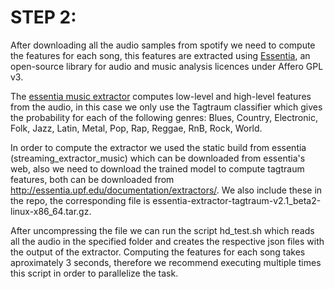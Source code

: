 

# STEP 2:

After downloading all the audio samples from spotify we need to compute the features for each song, this features are extracted using [Essentia](http://essentia.upf.edu/documentation/), an open-source library for audio and music analysis licences under Affero GPL v3.

The [essentia music extractor](http://essentia.upf.edu/documentation/streaming_extractor_music.html) computes low-level and high-level features from the audio, in this case we only use the Tagtraum classifier which gives the probability for each of the following genres: Blues, Country, Electronic, Folk, Jazz, Latin, Metal, Pop, Rap, Reggae, RnB, Rock, World.

In order to compute the extractor we used the static build from essentia (streaming_extractor_music) which can be downloaded from essentia's web, also we need to download the trained model to compute tagtraum features, both can be downloaded from http://essentia.upf.edu/documentation/extractors/. We also include these in the repo, the corresponding file is essentia-extractor-tagtraum-v2.1_beta2-linux-x86_64.tar.gz.

After uncompressing the file we can run the script hd_test.sh which reads all the audio in the specified folder and creates the respective json files with the output of the extractor. Computing the features for each song takes aproximately 3 seconds, therefore we recommend executing multiple times this script in order to parallelize the task.

